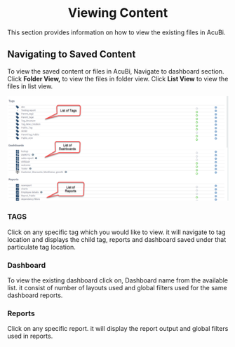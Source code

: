 
<center><h1>Viewing Content</h1></center>

This section provides information on how to view the existing files in AcuBi.

## Navigating to Saved Content 

To view the saved content or files in AcuBi, Navigate to dashboard section. Click **Folder View,** to view the files in folder view. Click **List View** to view the files in list view.

![enter image description here](https://raw.githubusercontent.com/sv18042016/fp1/54f7e3de626de02bf1385a480a0a645223cfeeb5/images/view_content.png)

### TAGS

Click on any specific tag which you would like to view. it will navigate to tag location and displays the child tag, reports and dashboard saved under that particulate tag location.

### Dashboard

 To view the existing dashboard click on, Dashboard name from the available list. it consist of number of layouts used and global filters used for the same dashboard reports.
 
 ### Reports
 
 Click on any specific report. it will display the report output and global filters used in reports.



<!--stackedit_data:
eyJoaXN0b3J5IjpbLTk2NjA4MDMxMSwxODE2OTMxMzQwLDE4Mz
gxOTM0MjAsMTgzNzQ0NDgyMCwxNzkyMTQ3OTQ3LC0zNDQ1OTQ4
NDYsLTE1NjkwNDgyMjYsMTM5OTczNjBdfQ==
-->